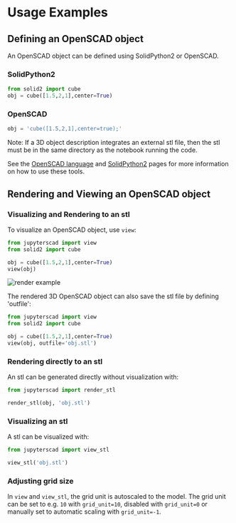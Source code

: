 # Usage Examples

## Defining an OpenSCAD object

An OpenSCAD object can be defined using SolidPython2 or OpenSCAD.

### SolidPython2
```python
from solid2 import cube
obj = cube([1.5,2,1],center=True)
```

### OpenSCAD
```python
obj = 'cube([1.5,2,1],center=true);'
```

Note: If a 3D object description integrates an external stl file, then the stl must be in the same directory as the notebook running the code.

See the [OpenSCAD language](https://en.wikibooks.org/wiki/OpenSCAD_User_Manual#The_OpenSCAD_Language_Reference) and [SolidPython2](https://github.com/jeff-dh/SolidPython) pages for more information on how to use these tools.

## Rendering and Viewing an OpenSCAD object

### Visualizing and Rendering to an stl

To visualize an OpenSCAD object, use `view`:

```python
from jupyterscad import view
from solid2 import cube

obj = cube([1.5,2,1],center=True)
view(obj)
```
![render example](https://github.com/jreiberkyle/jupyterscad/blob/main/images/render_cube.png?raw=True)

The rendered 3D OpenSCAD object can also save the stl file by defining 'outfile':

```python
from jupyterscad import view
from solid2 import cube

obj = cube([1.5,2,1],center=True)
view(obj, outfile='obj.stl')
```

### Rendering directly to an stl

An stl can be generated directly without visualization with:

```python
from jupyterscad import render_stl

render_stl(obj, 'obj.stl')
```
### Visualizing an stl

A stl can be visualized with:

```python
from jupyterscad import view_stl

view_stl('obj.stl')
```

### Adjusting grid size

In `view` and `view_stl`, the grid unit is autoscaled to the model. The grid unit can
be set to e.g. `10` with `grid_unit=10`, disabled with `grid_unit=0` or manually set to
automatic scaling with `grid_unit=-1`.
